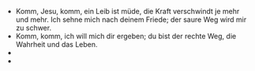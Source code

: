 - Komm, Jesu, komm,
  ein Leib ist müde,
  die Kraft verschwindt je mehr und mehr.
  Ich sehne mich nach deinem Friede; 
  der saure Weg wird mir zu schwer.
- Komm, komm, ich will mich dir ergeben;
  du bist der rechte Weg, die Wahrheit und das Leben.
-
-